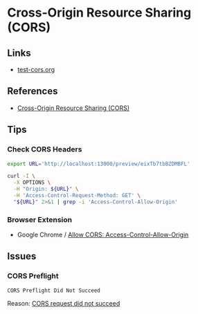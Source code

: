 # Cross-Origin Resource Sharing (CORS)

## Links

- [test-cors.org](https://test-cors.org)

## References

- [Cross-Origin Resource Sharing (CORS)](https://developer.mozilla.org/en-US/docs/Web/HTTP/CORS)

## Tips

### Check CORS Headers

```sh
export URL='http://localhost:13000/preview/eixTb7tbBZDMBFL'

curl -I \
  -X OPTIONS \
  -H "Origin: ${URL}" \
  -H 'Access-Control-Request-Method: GET' \
  "${URL}" 2>&1 | grep -i 'Access-Control-Allow-Origin'
```

### Browser Extension

- Google Chrome / [Allow CORS: Access-Control-Allow-Origin](https://chrome.google.com/webstore/detail/allow-cors-access-control/lhobafahddgcelffkeicbaginigeejlf?hl=en)

## Issues

### CORS Preflight

```log
CORS Preflight Did Not Succeed
```

Reason: [CORS request did not succeed](https://developer.mozilla.org/en-US/docs/Web/HTTP/CORS/Errors/CORSDidNotSucceed)
